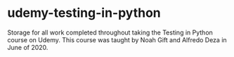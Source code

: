 # udemy-testing-in-python
Storage for all work completed throughout taking the Testing in Python course on Udemy. This course was taught by Noah Gift and Alfredo Deza in June of 2020.
